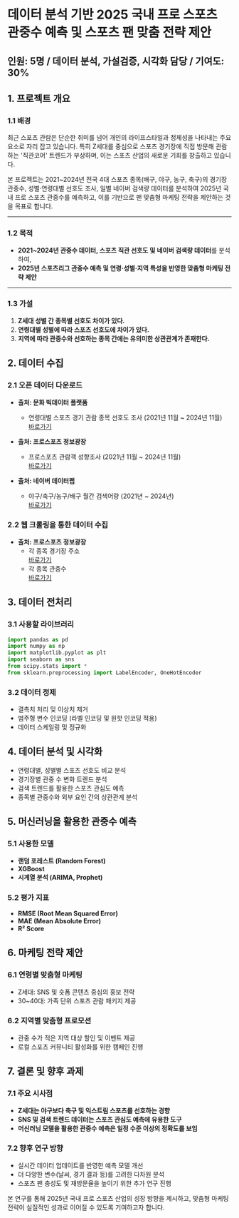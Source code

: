 # 데이터 분석 기반 2025 국내 프로 스포츠 관중수 예측 및 스포츠 팬 맞춤 전략 제안

## 인원: 5명 / 데이터 분석, 가설검증, 시각화 담당 / 기여도: 30%

## 1. 프로젝트 개요

### 1.1 배경
최근 스포츠 관람은 단순한 취미를 넘어 개인의 라이프스타일과 정체성을 나타내는 주요 요소로 자리 잡고 있습니다. 특히 Z세대를 중심으로 스포츠 경기장에 직접 방문해 관람하는 '직관코어' 트렌드가 부상하며, 이는 스포츠 산업의 새로운 기회를 창출하고 있습니다.

본 프로젝트는 2021~2024년 전국 4대 스포츠 종목(배구, 야구, 농구, 축구)의 경기장 관중수, 성별·연령대별 선호도 조사, 일별 네이버 검색량 데이터를 분석하여 2025년 국내 프로 스포츠 관중수를 예측하고, 이를 기반으로 팬 맞춤형 마케팅 전략을 제안하는 것을 목표로 합니다.

---

### 1.2 목적
- **2021~2024년 관중수 데이터, 스포츠 직관 선호도 및 네이버 검색량 데이터**를 분석하여,
- **2025년 스포츠리그 관중수 예측 및 연령·성별·지역 특성을 반영한 맞춤형 마케팅 전략 제안**

---

### 1.3 가설
1. **Z세대 성별 간 종목별 선호도 차이가 있다.**
2. **연령대별 성별에 따라 스포츠 선호도에 차이가 있다.**
3. **지역에 따라 관중수와 선호하는 종목 간에는 유의미한 상관관계가 존재한다.**

## 2. 데이터 수집

### 2.1 오픈 데이터 다운로드

- **출처: 문화 빅데이터 플랫폼**
  - 연령대별 스포츠 경기 관람 종목 선호도 조사 (2021년 11월 ~ 2024년 11월)  
    [바로가기](https://www.bigdata-culture.kr/bigdata/user/data_market/detail.do?id=7180de30-eb98-11ec-a6e8-cdf27550dc0d)

- **출처: 프로스포츠 정보광장**
  - 프로스포츠 관람객 성향조사 (2021년 11월 ~ 2024년 11월)  
    [바로가기](http://data.prosports.or.kr/page/board/tendency)

- **출처: 네이버 데이터랩**
  - 야구/축구/농구/배구 월간 검색어량 (2021년 ~ 2024년)  
    [바로가기](https://datalab.naver.com/keyword/trendSearch.naver)

### 2.2 웹 크롤링을 통한 데이터 수집

- **출처: 프로스포츠 정보광장**
  - 각 종목 경기장 주소  
    [바로가기](http://data.prosports.or.kr/page/statistic/stadium)
  - 각 종목 관중수  
    [바로가기](http://data.prosports.or.kr/page/schedule/schedule)

## 3. 데이터 전처리

### 3.1 사용할 라이브러리
```python
import pandas as pd
import numpy as np
import matplotlib.pyplot as plt
import seaborn as sns
from scipy.stats import *
from sklearn.preprocessing import LabelEncoder, OneHotEncoder
```

### 3.2 데이터 정제
- 결측치 처리 및 이상치 제거
- 범주형 변수 인코딩 (라벨 인코딩 및 원핫 인코딩 적용)
- 데이터 스케일링 및 정규화

## 4. 데이터 분석 및 시각화

- 연령대별, 성별별 스포츠 선호도 비교 분석
- 경기장별 관중 수 변화 트렌드 분석
- 검색 트렌드를 활용한 스포츠 관심도 예측
- 종목별 관중수와 외부 요인 간의 상관관계 분석

## 5. 머신러닝을 활용한 관중수 예측

### 5.1 사용한 모델
- **랜덤 포레스트 (Random Forest)**
- **XGBoost**
- **시계열 분석 (ARIMA, Prophet)**

### 5.2 평가 지표
- **RMSE (Root Mean Squared Error)**
- **MAE (Mean Absolute Error)**
- **R² Score**

## 6. 마케팅 전략 제안

### 6.1 연령별 맞춤형 마케팅
- Z세대: SNS 및 숏폼 콘텐츠 중심의 홍보 전략
- 30~40대: 가족 단위 스포츠 관람 패키지 제공

### 6.2 지역별 맞춤형 프로모션
- 관중 수가 적은 지역 대상 할인 및 이벤트 제공
- 로컬 스포츠 커뮤니티 활성화를 위한 캠페인 진행

## 7. 결론 및 향후 과제

### 7.1 주요 시사점
- **Z세대는 야구보다 축구 및 익스트림 스포츠를 선호하는 경향**
- **SNS 및 검색 트렌드 데이터는 스포츠 관심도 예측에 유용한 도구**
- **머신러닝 모델을 활용한 관중수 예측은 일정 수준 이상의 정확도를 보임**

### 7.2 향후 연구 방향
- 실시간 데이터 업데이트를 반영한 예측 모델 개선
- 더 다양한 변수(날씨, 경기 결과 등)를 고려한 다차원 분석
- 스포츠 팬 충성도 및 재방문율을 높이기 위한 추가 연구 진행

본 연구를 통해 2025년 국내 프로 스포츠 산업의 성장 방향을 제시하고, 맞춤형 마케팅 전략이 실질적인 성과로 이어질 수 있도록 기여하고자 합니다.

